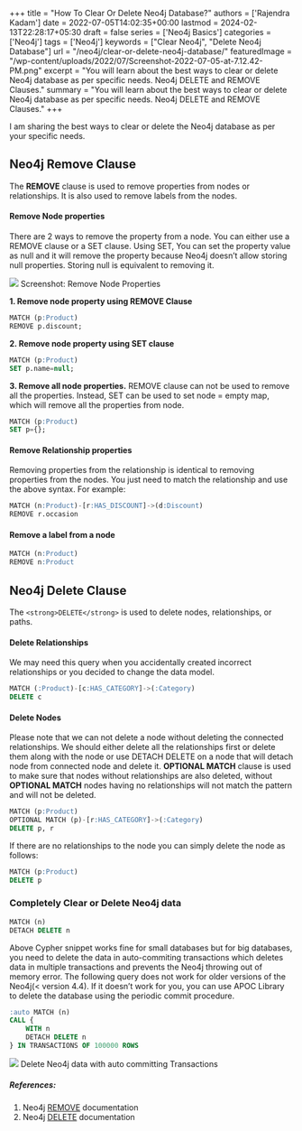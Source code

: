 +++
title = "How To Clear Or Delete Neo4j Database?"
authors = ['Rajendra Kadam']
date = 2022-07-05T14:02:35+00:00
lastmod = 2024-02-13T22:28:17+05:30
draft = false
series = ['Neo4j Basics']
categories = ['Neo4j']
tags = ['Neo4j']
keywords =  ["Clear Neo4j", "Delete Neo4j Database"]
url = "/neo4j/clear-or-delete-neo4j-database/"
featuredImage = "/wp-content/uploads/2022/07/Screenshot-2022-07-05-at-7.12.42-PM.png"
excerpt = "You will learn about the best ways to clear or delete Neo4j database as per specific needs. Neo4j DELETE and  REMOVE Clauses."
summary = "You will learn about the best ways to clear or delete Neo4j database as per specific needs. Neo4j DELETE and  REMOVE Clauses."
+++

I am sharing the best ways to clear or delete the Neo4j database as per your specific needs.

## Neo4j Remove Clause

The **REMOVE** clause is used to remove properties from nodes or relationships. It is also used to remove labels from the nodes.

#### Remove Node properties

There are 2 ways to remove the property from a node. You can either use a REMOVE clause or a SET clause. Using SET, You can set the property value as null and it will remove the property because Neo4j doesn’t allow storing null properties. Storing null is equivalent to removing it.

![](http://64.23.162.152/wp-content/uploads/2022/07/Screenshot-2022-07-05-at-6.19.35-PM-1024x740.png)
Screenshot: Remove Node Properties

**1. Remove node property using REMOVE Clause**

```SQL
MATCH (p:Product)
REMOVE p.discount;
```

**2. Remove node property using SET clause**

```SQL
MATCH (p:Product)
SET p.name=null;
```

**3. Remove all node properties.** REMOVE clause can not be used to remove all the properties. Instead, SET can be used to set node = empty map, which will remove all the properties from node.

```SQL
MATCH (p:Product)
SET p={};
```

#### Remove Relationship properties

Removing properties from the relationship is identical to removing properties from the nodes. You just need to match the relationship and use the above syntax. For example:

```SQL
MATCH (n:Product)-[r:HAS_DISCOUNT]->(d:Discount)
REMOVE r.occasion
```

#### Remove a label from a node

```SQL
MATCH (n:Product)
REMOVE n:Product
```

## Neo4j Delete Clause

The `<strong>DELETE</strong>` is used to delete nodes, relationships, or paths.

#### Delete Relationships

We may need this query when you accidentally created incorrect relationships or you decided to change the data model.

```SQL
MATCH (:Product)-[c:HAS_CATEGORY]->(:Category)
DELETE c
```

#### Delete Nodes

Please note that we can not delete a node without deleting the connected relationships. We should either delete all the relationships first or delete them along with the node or use DETACH DELETE on a node that will detach node from connected node and delete it. **OPTIONAL MATCH** clause is used to make sure that nodes without relationships are also deleted, without **OPTIONAL MATCH** nodes having no relationships will not match the pattern and will not be deleted.

```SQL
MATCH (p:Product)
OPTIONAL MATCH (p)-[r:HAS_CATEGORY]->(:Category)
DELETE p, r
```

If there are no relationships to the node you can simply delete the node as follows:

```SQL
MATCH (p:Product)
DELETE p
```

### Completely Clear or Delete Neo4j data

```SQL
MATCH (n)
DETACH DELETE n
```

Above Cypher snippet works fine for small databases but for big databases, you need to delete the data in auto-commiting transactions which deletes data in multiple transactions and prevents the Neo4j throwing out of memory error. The following query does not work for older versions of the Neo4j(< version 4.4). If it doesn’t work for you, you can use APOC Library to delete the database using the periodic commit procedure.

```SQL
:auto MATCH (n)
CALL {
    WITH n
    DETACH DELETE n
} IN TRANSACTIONS OF 100000 ROWS
```

![](http://64.23.162.152/wp-content/uploads/2022/07/Screenshot-2022-07-05-at-7.30.11-PM.png)
Delete Neo4j data with auto committing Transactions

##### References:

1. Neo4j [REMOVE](https://neo4j.com/docs/cypher-manual/current/clauses/remove/) documentation
2. Neo4j [DELETE](https://neo4j.com/docs/cypher-manual/current/clauses/delete/) documentation

<div class="wp-block-uagb-table-of-contents uagb-toc\_\_align-left uagb-toc\_\_columns-1 uagb-block-3f75a281 " data-scroll= "1" data-offset= "30" style="" >

